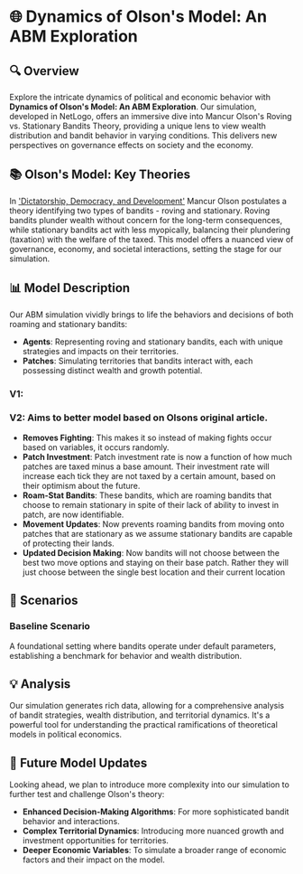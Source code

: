 # **🌐 Dynamics of Olson's Model: An ABM Exploration**

## **🔍 Overview**
Explore the intricate dynamics of political and economic behavior with **Dynamics of Olson's Model: An ABM Exploration**. Our simulation, developed in NetLogo, offers an immersive dive into Mancur Olson's Roving vs. Stationary Bandits Theory, providing a unique lens to view wealth distribution and bandit behavior in varying conditions. This delivers new perspectives on governance effects on society and the economy.

## **📚 Olson's Model: Key Theories**
In ['Dictatorship, Democracy, and Development'](https://www.jstor.org/stable/2938736) Mancur Olson postulates a theory identifying two types of bandits - roving and stationary. Roving bandits plunder wealth without concern for the long-term consequences, while stationary bandits act with less myopically, balancing their plundering (taxation) with the welfare of the taxed. This model offers a nuanced view of governance, economy, and societal interactions, setting the stage for our simulation.

## **📊 Model Description**
Our ABM simulation vividly brings to life the behaviors and decisions of both roaming and stationary bandits:
- **Agents**: Representing roving and stationary bandits, each with unique strategies and impacts on their territories.
- **Patches**: Simulating territories that bandits interact with, each possessing distinct wealth and growth potential.

### V1:


### V2: Aims to better model based on Olsons original article. 
- **Removes Fighting**: This makes it so instead of making fights occur based on variables, it occurs randomly. 
- **Patch Investment**: Patch investment rate is now a function of how much patches are taxed minus a base amount. Their investment rate will increase each tick they are not taxed by a certain amount, based on their optimism about the future.
- **Roam-Stat Bandits**: These bandits, which are roaming bandits that choose to remain stationary in spite of their lack of ability to invest in patch, are now identifiable. 
- **Movement Updates**: Now prevents roaming bandits from moving onto patches that are stationary as we assume stationary bandits are capable of protecting their lands. 
- **Updated Decision Making**: Now bandits will not choose between the best two move options and staying on their base patch. Rather they will just choose between the single best location and their current location

## **🌟 Scenarios**
### Baseline Scenario
A foundational setting where bandits operate under default parameters, establishing a benchmark for behavior and wealth distribution.

## **💡 Analysis**
Our simulation generates rich data, allowing for a comprehensive analysis of bandit strategies, wealth distribution, and territorial dynamics. It's a powerful tool for understanding the practical ramifications of theoretical models in political economics.

## **🚀 Future Model Updates**
Looking ahead, we plan to introduce more complexity into our simulation to further test and challenge Olson's theory:
- **Enhanced Decision-Making Algorithms**: For more sophisticated bandit behavior and interactions.
- **Complex Territorial Dynamics**: Introducing more nuanced growth and investment opportunities for territories.
- **Deeper Economic Variables**: To simulate a broader range of economic factors and their impact on the model.


